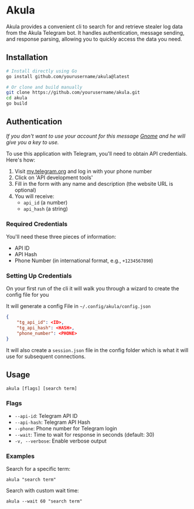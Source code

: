 # Akula

Akula provides a convenient cli to search for and retrieve stealer log data from the Akula Telegram bot. It handles authentication, message sending, and response parsing, allowing you to quickly access the data you need.

## Installation

```bash
# Install directly using Go
go install github.com/yourusername/akula@latest

# Or clone and build manually
git clone https://github.com/yourusername/akula.git
cd akula
go build
```

## Authentication

*If you don't want to use your account for this message [Gnome](https://t.me/gnome_gl) and he will give you a key to use.*

To use this application with Telegram, you'll need to obtain API credentials. Here's how:

1. Visit [my.telegram.org](https://my.telegram.org/auth) and log in with your phone number
2. Click on 'API development tools'
3. Fill in the form with any name and description (the website URL is optional)
4. You will receive:
   - `api_id` (a number)
   - `api_hash` (a string)

### Required Credentials
You'll need these three pieces of information:
- API ID
- API Hash
- Phone Number (in international format, e.g., `+1234567890`)

### Setting Up Credentials

On your first run of the cli it will walk you through a wizard to create the config file for you

It will generate a config File in `~/.config/akula/config.json`
```json
{
    "tg_api_id": <ID>,
    "tg_api_hash": <HASH>,
    "phone_number": <PHONE>
}
```

It will also create a `session.json` file in the config folder which is what it will use for subsequent connections. 

## Usage

```
akula [flags] [search term]
```

### Flags

- `--api-id`: Telegram API ID
- `--api-hash`: Telegram API Hash
- `--phone`: Phone number for Telegram login
- `--wait`: Time to wait for response in seconds (default: 30)
- `-v, --verbose`: Enable verbose output

### Examples

Search for a specific term:
```
akula "search term"
```

Search with custom wait time:
```
akula --wait 60 "search term"
```
